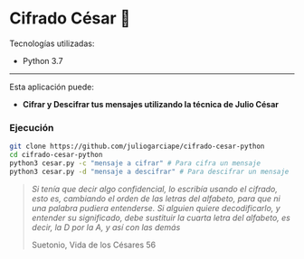 # Cifrado César :speak_no_evil:

Tecnologías utilizadas:

- Python 3.7

---

Esta aplicación puede:

- **Cifrar y Descifrar tus mensajes utilizando la técnica de Julio César** 

### Ejecución

```sh
git clone https://github.com/juliogarciape/cifrado-cesar-python
cd cifrado-cesar-python
python3 cesar.py -c "mensaje a cifrar" # Para cifra un mensaje 
python3 cesar.py -d "mensaje a descifrar" # Para descifrar un mensaje
```

> *Si tenía que decir algo confidencial, lo escribía usando el cifrado, esto es, cambiando el orden de las letras del alfabeto, para que ni una palabra pudiera entenderse. Si alguien quiere decodificarlo, y entender su significado, debe sustituir la cuarta letra del alfabeto, es decir, la D por la A, y así con las demás*
>
> Suetonio, Vida de los Césares 56
